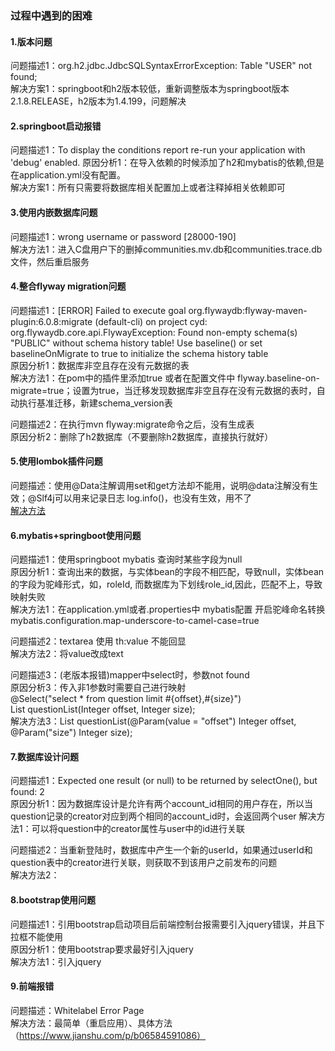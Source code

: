 ### 过程中遇到的困难
#### 1.版本问题
问题描述1：org.h2.jdbc.JdbcSQLSyntaxErrorException: Table "USER" not found;  
解决方案1：springboot和h2版本较低，重新调整版本为springboot版本2.1.8.RELEASE，h2版本为1.4.199，问题解决  
#### 2.springboot启动报错  
问题描述1：To display the conditions report re-run your application with 'debug' enabled.
原因分析1：在导入依赖的时候添加了h2和mybatis的依赖,但是在application.yml没有配置。  
解决方案1：所有只需要将数据库相关配置加上或者注释掉相关依赖即可  
#### 3.使用内嵌数据库问题  
问题描述1：wrong username or password [28000-190]  
解决方法1：进入C盘用户下的删掉communities.mv.db和communities.trace.db文件，然后重启服务  
#### 4.整合flyway migration问题  
问题描述1：[ERROR] Failed to execute goal org.flywaydb:flyway-maven-plugin:6.0.8:migrate (default-cli) on project cyd: org.flywaydb.core.api.FlywayException: Found non-empty schema(s) "PUBLIC" without schema history table! Use baseline() or set baselineOnMigrate to true to initialize the schema history table  
原因分析1：数据库非空且存在没有元数据的表  
解决方法1：在pom中的插件里添加<baselineOnMigrate>true</baselineOnMigrate> 或者在配置文件中 flyway.baseline-on-migrate=true；设置为true，当迁移发现数据库非空且存在没有元数据的表时，自动执行基准迁移，新建schema_version表  

问题描述2：在执行mvn flyway:migrate命令之后，没有生成表  
原因分析2：删除了h2数据库（不要删除h2数据库，直接执行就好） 
#### 5.使用lombok插件问题
问题描述：使用@Data注解调用set和get方法却不能用，说明@data注解没有生效；@Slf4j可以用来记录日志 log.info()，也没有生效，用不了  
[解决方法](https://blog.csdn.net/yflu0914/article/details/100182946)
#### 6.mybatis+springboot使用问题
问题描述1：使用springboot mybatis 查询时某些字段为null  
原因分析1：查询出来的数据，与实体bean的字段不相匹配，导致null，实体bean的字段为驼峰形式，如，roleId, 而数据库为下划线role_id,因此，匹配不上，导致映射失败  
解决方法1：在application.yml或者.properties中 mybatis配置 开启驼峰命名转换mybatis.configuration.map-underscore-to-camel-case=true  

问题描述2：textarea 使用 th:value 不能回显  
解决方法2：将value改成text  

问题描述3：(老版本报错)mapper中select时，参数not found  
原因分析3：传入非1参数时需要自己进行映射  
@Select("select * from question limit #{offset},#{size}")  
List<Question> questionList(Integer offset, Integer size);  
解决方法3：List<Question> questionList(@Param(value = "offset") Integer offset, @Param("size") Integer size);  

#### 7.数据库设计问题
问题描述1：Expected one result (or null) to be returned by selectOne(), but found: 2  
原因分析1：因为数据库设计是允许有两个account_id相同的用户存在，所以当question记录的creator对应到两个相同的account_id时，会返回两个user
解决方法1：可以将question中的creator属性与user中的id进行关联

问题描述2：当重新登陆时，数据库中产生一个新的userId，如果通过userId和question表中的creator进行关联，则获取不到该用户之前发布的问题  
解决方法2：
#### 8.bootstrap使用问题
问题描述1：引用bootstrap启动项目后前端控制台报需要引入jquery错误，并且下拉框不能使用  
原因分析1：使用bootstrap要求最好引入jquery  
解决方法1：引入jquery  

#### 9.前端报错
问题描述：Whitelabel Error Page  
解决方法：最简单（重启应用）、具体方法（https://www.jianshu.com/p/b06584591086）  